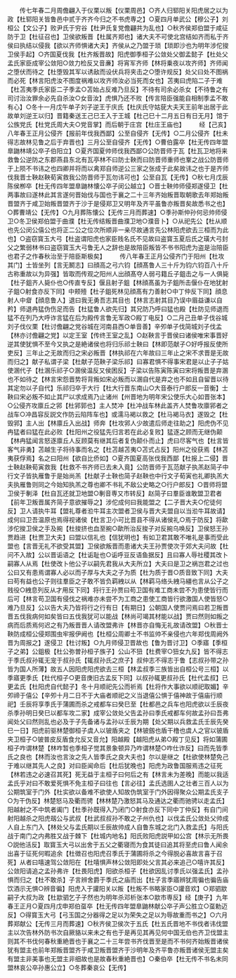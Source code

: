 <!-- { "loadSidebar": true } -->
　　传七年春二月周儋翩入于仪栗以叛【仪栗周邑】○齐人归郓阳关阳虎居之以为政【杜郓阳关皆鲁邑中贰于齐齐今归之不书虎専之】○夏四月单武公【穆公子】刘桓公【文公子】败尹氏于穷谷【杜尹氏复党儋翩共为乱也】○秋齐侯郑伯盟于咸征防于卫【杜征召也】卫侯欲叛晋【杜属齐郑也】诸大夫不可使北宫结如齐而私于齐侯曰执结以侵我【欲以齐师惧诸大夫】齐侯从之乃盟于琐【琐即沙也为明年涉佗捘卫侯手起】○齐国夏伐我【杜齐叛晋故】阳虎御季桓子公敛处父御孟懿子【杜处父孟氏家臣成宰公敛阳○敛力检反又音亷】将宵军齐师【林将乗夜以攻齐师】齐师闻之堕伏而待之【杜堕毁其军以诱敌而设伏兵将夹击之○堕许规反】处父曰处不图祸而必死【林言阳虎汝不图度祸难以攻齐师汝必当死而女也】苫夷曰虎陷二子于难【杜苫夷季氏家臣二子季孟○苫始占反难乃旦反】不待有司余必杀女【不待鲁之有司讨治汝罪余必先自杀汝○女音汝】虎惧乃还不败【传言陪臣强能自相制季孟不敢有心】○冬十一月戊午单子刘子逆王于庆氏【杜庆氏守姑莸大夫天王前年出居于此故单刘逆王以归】晋籍秦送王己巳王入于王城【杜己巳十二月五日有日无月】馆于公族党氏【杜党氏周大夫○党音掌】而后朝于庄宫【杜庄王庙也】
　　经【己亥】八年春王正月公侵齐【报前年伐我西鄙】公至自侵齐【无传】○二月公侵齐【杜未得志故林见鲁之后于弃晋也】三月公至自侵齐【无传】○曹伯露卒【杜无传四年盟臯鼬林靖公卒子伯阳立】○夏齐国夏帅师伐我西鄙○公防晋师于瓦【杜瓦卫地将来救鲁公逆防之东郡燕县东北有瓦亭林不曰防士鞅而曰防晋师重师也鞌之战公防晋师于上陨不书讳之也四卿并将而以禽郑自师逆公三家之张成于此矣故讳之也于是齐师伐我晋士鞅赵鞅荀寅救我公防晋师于瓦勿讳可也】公至自瓦【无传】○秋七月戊辰陈侯栁卒【杜无传四年盟臯鼬林懐公卒子闵公越立】○晋士鞅帅师侵郑遂侵卫【杜两事故曰遂林此其言遂何晋始伐与国也于襄之二十三年齐始叛晋取朝歌去年郑始叛晋盟齐于咸卫始叛晋盟齐于沙于是侵郑卫又明年及齐平虽鲁亦叛晋矣故悉书之也】○葬曹靖公【无传】○九月葬陈懐公【无传三月而葬速】○季孙斯仲孙何忌帅师侵卫○冬卫侯郑伯盟于曲濮【杜无传结叛晋曲濮卫地○濮音卜】○从祀先公【杜从顺也先公闵公僖公也将正二公之位次所顺非一亲尽故通言先公林阳虎欲去三桓而为此也】○盗窃寳玉大弓【杜盗谓阳虎也家臣贱名氏不见故曰盗寳玉夏后氏之璜大弓封父之繁弱林书曰盗窃寳玉大弓鲁无人之辞也是故陪臣叛皆不书书阳虎为盗是治陪臣也君子之作春秋治至于陪臣斯极矣】
　　传八年春王正月公侵齐门于阳州【杜攻其门】士皆坐列【言无鬭志】曰顔高之弓六钧【顔髙鲁人三十斤为钧六钧百八十斤古称重故以为异强】皆取而传观之阳州人出顔髙夺人弱弓籍丘子鉏击之与一人俱毙【杜子鉏齐人毙仆也○传直专反】偃且射子鉏【林顔髙虽为子鉏所击偃仆在地犹射子鉏○射食亦反下同】中颊殪【杜子鉏死林见顔髙有力善射○中丁仲反下同】顔息射人中睂【顔息鲁人】退曰我无勇吾志其目也【林言志射其目乃误中眉益谦以自矜】师退冉猛伪伤足而告【杜猛鲁人欲先归】其兄防乃呼曰猛也殿【杜防见师退而猛不在列乃大呼诈言猛在后为殿传言鲁无军政○殿丁电反】○二月己丑单子伐谷城刘子伐仪栗【杜讨儋翩之党谷城在河南县西○单音善】辛夘单子伐简城刘子伐孟【林亦讨儋翩之党】以定王室【传终王室之乱】○赵鞅言于晋侯曰诸侯唯宋事晋好逆其使犹惧不至今又执之是絶诸侯也将归乐祁士鞅曰【林即范献子○好呼报反使所吏反】三年止之无故而归之宋必叛晋【林执祁在六年故曰三年止之宋不求晋是无故而归之】献子私谓子梁【杜献子范鞅子梁乐祁】曰寡君惧不得事宋君是以止子子姑使溷代子【杜溷乐祁子○溷侯温反又侯困反】子梁以告陈寅陈寅曰宋将叛晋是弃溷也不如待之【林言宋怨晋势将背叛如宋必叛而以溷自代是弃之也不如且自留晋以待其定勿以子自代】乐祁归卒于大行【杜大行晋东南山○大音泰行户郎反一音衡】士鞅曰宋必叛不如止其尸以求成焉乃止诸州【州晋地为明年宋公使乐大心如晋张本】○公侵齐攻廪丘之郛【杜郛郭也】主人焚冲【杜冲战车林此盖齐人焚鲁攻廪郛者之战车○冲昌容反説文作防云陷阵车也】或濡马褐以救之【杜马褐马衣】遂毁之【杜毁郛】主人出【林廪丘入出战】师奔【杜攻郛人少故遣后师走往助之】阳虎伪不见冉猛者曰猛在此必败【杜阳州之役猛先归言若在此必复败】猛逐之顾而无继伪颠【林冉猛闻言怒逐廪丘人反顾莫有继其后者复伪颠仆而止】虎曰尽客气也【杜言皆客气非勇】苫越生子将待事而名之【杜苫越苫夷○苫式占反】阳州之役获焉【林苫夷获俘焉】名之曰阳州【欲自比侨如】○夏齐国夏高张伐我西鄙【杜报上二侵】晋士鞅赵鞅荀寅救我【杜救不书齐师已去未入竟】公防晋师于瓦范献子执羔赵简子中行文子皆执雁鲁于是始尚羔【杜献子士鞅也简子赵鞅也中行文子荀寅也礼卿执羔大夫执雁鲁则同之今始知执羔之尊也卿不书礼不敌公史略之○行户郎反】○晋师将盟卫侯于剸泽【杜自瓦还就卫地盟○剸音専又市转反】赵简子曰羣臣谁敢盟卫君者【前年卫叛晋属齐简子意欲摧辱之】涉佗成何曰我能盟之【二子晋大夫○佗徒何反】卫人请执牛耳【盟礼尊者涖牛耳主次盟者卫侯与晋大夫盟自以当涖牛耳故请】成何曰卫吾温原也焉得视诸侯【杜言卫小可比晋县不得从诸侯礼○焉于防反】将歃涉佗捘卫侯之手及捥【杜捘挤也血至捥○歃所治反捘子对反捥乌唤反】卫侯怒王孙贾趋进【杜贾卫大夫】曰盟以信礼也【信犹明也】有如卫君其敢不唯礼是事而受此盟也【言晋无礼不欲受其盟】卫侯欲叛晋而患诸大夫王孙贾使次于郊大夫问故【杜问不入故】公以晋诟语之【杜诟耻也○诟呼豆反语鱼据反】且曰寡人辱社稷其改卜嗣寡人从焉【杜使改卜他公子以嗣先君我从大夫所立】大夫曰是卫之祸岂君之过也公曰又有患焉谓寡人必以而子厚与大夫之子为质【杜为质于晋○质音致下同】大夫曰苟有益也公子则往羣臣之子敢不皆负羁絏以从【林羁马络头絏马繮也言从公子之贱役○絏息列反从才用反下同】将行王孙贾曰苟卫国有难工商未尝不为患使皆行而后可【林言苟卫国有侵伐之祸难亦未尝不为工商之患使工商皆行欲激国人使皆怒○难乃旦反】公以告大夫乃皆将行之行有日【有期日】公朝国人使贾问焉曰若卫叛晋晋五伐我病何如矣皆曰五伐我犹可以能战【林尚可竭其材能以战】贾曰然则如叛之病而后质焉何迟之有乃叛晋晋人请改盟弗许【林晋亦自悔无礼故请改盟】○秋晋士鞅防成桓公侵郑围虫牢报伊阙也【杜桓公周卿士不书监帅不亲侵也六年郑伐周阙外晋为周报之】遂侵卫【杜讨叛】○九月师侵卫晋故也【鲁为晋讨卫】○季寤【季桓子之弟】公鉏极【杜公弥曽孙桓子族子】公山不狃【杜费宰○狃女九反】皆不得志于季氏叔孙辄无宠于叔孙氏【辄叔孙氏之庶子】叔仲志不得志于鲁【志叔孙带之孙皆为国人所薄】故五人因阳虎阳虎欲去三桓【林孟叔季三族皆出自桓公号三桓】以季寤更季氏【杜代桓子○更音庚旧古孟反下同】以叔孙辄更叔孙氏【杜代孟叔】已更孟氏【杜阳虎自代懿子】冬十月顺祀先公而祈焉【杜将作大事欲以顺祀取媚】辛夘禘于僖公【辛夘十月二日不于大庙者顺祀之义当退僖公惧于僖神故于僖庙行顺祀】壬辰将享季氏于蒲圃而杀之戒都车曰癸巳至【杜都邑之兵车也阳虎欲以壬辰夜杀季孙明日癸巳以都车攻二家】成宰公敛处父告孟孙曰季氏戒都车何故孟孙曰吾弗闻处父曰然则乱也必及于子先备诸与孟孙以壬辰为期【处父期以兵救孟氏壬辰先癸巳一日】阳虎前驱林楚御桓子虞人以铍盾夹之【林铍劔也盾干橹也虞人之官以铍盾夹卫桓子○铍普皮反盾食允反又音允】阳越殿【越阳虎从弟○殿丁见反】将如蒲圃桓子咋谓林楚【林咋暂也季桓子觉其景象顿异乃咋谓林楚○咋仕诈反】曰而先皆季氏之良也【林而汝也言汝之先人皆季氏之良大夫也】尔以是继之【杜欲使林楚免己于难以继其先人之良】对曰臣闻命后【杜后犹晚也】阳虎为政鲁国服焉违之征死【林若违之必速召其死】死无益于主桓子曰何后之有【林言未为差晚】而能以我适孟氏乎对曰不敢爱死惧不免主桓子曰往也【言必往】孟氏选圉人之壮者三百人以为公期筑室于门外【杜实欲以备难不欲使人知故伪筑室于门外因得聚众公期孟氏支子○为干伪反】林楚怒马及衢而骋【林林楚乃激怒其马及通达之衢而驰骋以走孟氏】阳越射之不中筑者阖门【杜季孙既得入乃闭门○射食亦反下同中丁仲反】有自门间射阳越杀之阳虎刼公与武叔【杜武叔叔孙不敢之子州仇也】以伐孟氏公敛处父帅成人自上东门入【林处父与孟氏期以壬辰故帅成人自鲁东城之北门入救孟氏】与阳氏战于南门之内弗胜又战于棘下【杜城内地名】阳氏败阳虎説甲如公宫【林示无所畏○説他活反】取寳玉大弓以出舍于五父之衢寝而为食其徒曰追其将至虎曰鲁人闻余出喜于征死何暇追余【杜徴召也阳虎召季氏于蒲圃将杀之今得脱必喜故言喜于召死】从者曰嘻速驾公敛阳在【杜嘻惧声林公敛阳即处父言其必来追己○嘻许其反】公敛阳请追之孟孙弗许【杜畏阳虎】阳欲杀桓子【杜欲因乱讨季氏以强孟氏】孟孙惧而归之【杜不敢杀】子言辨舍爵于季氏之庙而出【杜子言季寤辨犹周徧也徧告庙饮酒示无惧○辨音徧】阳虎入于讙阳关以叛【杜叛不书略家臣○讙音欢】○郑驷歂嗣子大叔为政【杜歂驷乞子子然也为明年杀邓析张本○歂市専反】经【庚子】九年春王正月○夏四月戊申郑伯虿卒【杜无传四年盟臯鼬林献公卒子声公胜立○虿勅迈反】○得寳玉大弓【弓玉国之分器得之足以为荣失之足以为辱故重而书之】○六月葬郑献公【无传三月而葬速】○秋齐侯卫侯次于五氏【杜五氏晋地不书伐者讳伐盟主以次告林外防书次自厥貉以来未之有也于是再见其再见何中国无伯也齐卫伐盟主则其不书伐何春秋重絶晋也于襄之二十三年尝书齐伐晋至是而不书何齐始叛晋诸侯犹有盟主也前年郑叛晋盟齐于咸卫叛晋盟齐于沙明年及齐平鲁亦叛晋诸侯无盟主矣有盟主非美事也无盟主非细故也是故春秋重絶晋也】○秦伯卒【杜无传不书名未同盟林哀公卒孙惠公立】○冬葬秦哀公【无传】
